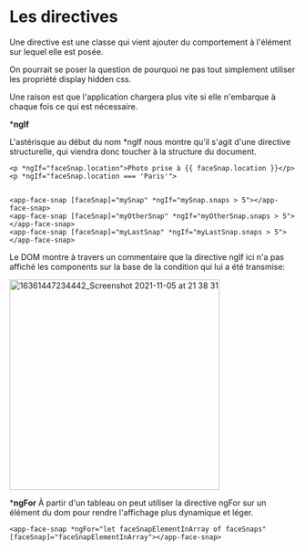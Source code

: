 # Les directives

Une directive est une classe qui vient ajouter du comportement à l'élément sur lequel elle est posée. 

On pourrait se poser la question de pourquoi ne pas tout simplement utiliser les propriété display hidden css. 

Une raison est que l'application chargera plus vite si elle n'embarque à chaque fois ce qui est nécessaire. 

***ngIf**

L'astérisque au début du nom  *ngIf  nous montre qu'il s'agit d'une directive structurelle, qui viendra donc toucher à la structure du document.

```
<p *ngIf="faceSnap.location">Photo prise à {{ faceSnap.location }}</p>
<p *ngIf="faceSnap.location === 'Paris'">


<app-face-snap [faceSnap]="mySnap" *ngIf="mySnap.snaps > 5"></app-face-snap>
<app-face-snap [faceSnap]="myOtherSnap" *ngIf="myOtherSnap.snaps > 5"></app-face-snap>
<app-face-snap [faceSnap]="myLastSnap" *ngIf="myLastSnap.snaps > 5"></app-face-snap>
```


Le DOM montre à travers un commentaire que la directive ngIf ici n'a pas affiché les components sur la base de la condition qui lui a été transmise:

<img width="369" alt="16361447234442_Screenshot 2021-11-05 at 21 38 31" src="https://user-images.githubusercontent.com/80955884/210177811-87be7d78-4f41-466d-8f2d-47c4e26cea21.png">


***ngFor**
À partir d'un tableau on peut utiliser la directive ngFor sur un élément du dom pour rendre l'affichage plus dynamique et léger. 

```
<app-face-snap *ngFor="let faceSnapElementInArray of faceSnaps" [faceSnap]="faceSnapElementInArray"></app-face-snap>
```


